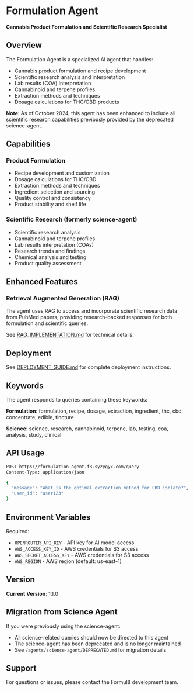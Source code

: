 # Formulation Agent

**Cannabis Product Formulation and Scientific Research Specialist**

## Overview

The Formulation Agent is a specialized AI agent that handles:
- Cannabis product formulation and recipe development
- Scientific research analysis and interpretation
- Lab results (COA) interpretation
- Cannabinoid and terpene profiles
- Extraction methods and techniques
- Dosage calculations for THC/CBD products

**Note**: As of October 2024, this agent has been enhanced to include all scientific research capabilities previously provided by the deprecated science-agent.

## Capabilities

### Product Formulation
- Recipe development and customization
- Dosage calculations for THC/CBD
- Extraction methods and techniques
- Ingredient selection and sourcing
- Quality control and consistency
- Product stability and shelf life

### Scientific Research (formerly science-agent)
- Scientific research analysis
- Cannabinoid and terpene profiles
- Lab results interpretation (COAs)
- Research trends and findings
- Chemical analysis and testing
- Product quality assessment

## Enhanced Features

### Retrieval Augmented Generation (RAG)
The agent uses RAG to access and incorporate scientific research data from PubMed papers, providing research-backed responses for both formulation and scientific queries.

See [RAG_IMPLEMENTATION.md](./RAG_IMPLEMENTATION.md) for technical details.

## Deployment

See [DEPLOYMENT_GUIDE.md](./DEPLOYMENT_GUIDE.md) for complete deployment instructions.

## Keywords

The agent responds to queries containing these keywords:

**Formulation**: formulation, recipe, dosage, extraction, ingredient, thc, cbd, concentrate, edible, tincture

**Science**: science, research, cannabinoid, terpene, lab, testing, coa, analysis, study, clinical

## API Usage

```bash
POST https://formulation-agent.f8.syzygyx.com/query
Content-Type: application/json

{
  "message": "What is the optimal extraction method for CBD isolate?",
  "user_id": "user123"
}
```

## Environment Variables

Required:
- `OPENROUTER_API_KEY` - API key for AI model access
- `AWS_ACCESS_KEY_ID` - AWS credentials for S3 access
- `AWS_SECRET_ACCESS_KEY` - AWS credentials for S3 access
- `AWS_REGION` - AWS region (default: us-east-1)

## Version

**Current Version**: 1.1.0

## Migration from Science Agent

If you were previously using the science-agent:
- All science-related queries should now be directed to this agent
- The science-agent has been deprecated and is no longer maintained
- See `/agents/science-agent/DEPRECATED.md` for migration details

## Support

For questions or issues, please contact the Formul8 development team.


